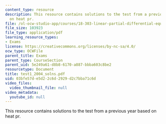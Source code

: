 ```yaml
---
content_type: resource
description: This resource contains solutions to the test from a previous year based
  on heat pr.
file: /ol-ocw-studio-app/courses/18-303-linear-partial-differential-equations-fall-2006/03bfe57de5d22c6d2929d2c7bba71c6d_test1_2004_solns.pdf
file_size: 103923
file_type: application/pdf
learning_resource_types:
- Exams
license: https://creativecommons.org/licenses/by-nc-sa/4.0/
ocw_type: OCWFile
parent_title: Exams
parent_type: CourseSection
parent_uid: 5e249a61-d8b8-6170-a887-bbba603c8be2
resourcetype: Document
title: test1_2004_solns.pdf
uid: 03bfe57d-e5d2-2c6d-2929-d2c7bba71c6d
video_files:
  video_thumbnail_file: null
video_metadata:
  youtube_id: null
---
```

This resource contains solutions to the test from a previous year based on heat pr.